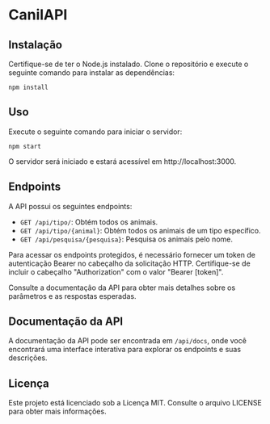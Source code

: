 # CanilAPI

## Instalação

Certifique-se de ter o Node.js instalado. Clone o repositório e execute o seguinte comando para instalar as dependências:

```shell
npm install
```

## Uso

Execute o seguinte comando para iniciar o servidor:

```shell
npm start
```

O servidor será iniciado e estará acessível em http://localhost:3000.

## Endpoints

A API possui os seguintes endpoints:

- `GET /api/tipo/`: Obtém todos os animais.
- `GET /api/tipo/{animal}`: Obtém todos os animais de um tipo específico.
- `GET /api/pesquisa/{pesquisa}`: Pesquisa os animais pelo nome.

Para acessar os endpoints protegidos, é necessário fornecer um token de autenticação Bearer no cabeçalho da solicitação HTTP. Certifique-se de incluir o cabeçalho "Authorization" com o valor "Bearer [token]".

Consulte a documentação da API para obter mais detalhes sobre os parâmetros e as respostas esperadas.

## Documentação da API

A documentação da API pode ser encontrada em `/api/docs`, onde você encontrará uma interface interativa para explorar os endpoints e suas descrições.

## Licença

Este projeto está licenciado sob a Licença MIT. Consulte o arquivo LICENSE para obter mais informações.

